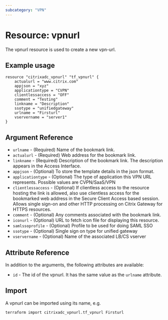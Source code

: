 ```yaml
---
subcategory: "VPN"
---
```


# Resource: vpnurl

The vpnurl resource is used to create a new vpn-url.


## Example usage

```hcl
resource "citrixadc_vpnurl" "tf_vpnurl" {
    actualurl = "www.citrix.com"
    appjson = "xyz"
    applicationtype = "CVPN"
    clientlessaccess = "OFF"
    comment = "Testing"
    linkname = "Description"
    ssotype = "unifiedgateway"
    urlname = "Firsturl"
    vservername = "server1"
}
```


## Argument Reference

* `urlname` - (Required) Name of the bookmark link.
* `actualurl` - (Required) Web address for the bookmark link.
* `linkname` - (Required) Description of the bookmark link. The description appears in the Access Interface.
* `appjson` - (Optional) To store the template details in the json format.
* `applicationtype` - (Optional) The type of application this VPN URL represents. Possible values are CVPN/SaaS/VPN
* `clientlessaccess` - (Optional) If clientless access to the resource hosting the link is allowed, also use clientless access for the bookmarked web address in the Secure Client Access based session. Allows single sign-on and other HTTP processing on Citrix Gateway for HTTPS resources.
* `comment` - (Optional) Any comments associated with the bookmark link.
* `iconurl` - (Optional) URL to fetch icon file for displaying this resource.
* `samlssoprofile` - (Optional) Profile to be used for doing SAML SSO
* `ssotype` - (Optional) Single sign on type for unified gateway
* `vservername` - (Optional) Name of the associated LB/CS vserver


## Attribute Reference

In addition to the arguments, the following attributes are available:

* `id` - The id of the vpnurl. It has the same value as the `urlname` attribute.


## Import

A vpnurl can be imported using its name, e.g.

```shell
terraform import citrixadc_vpnurl.tf_vpnurl Firsturl
```
